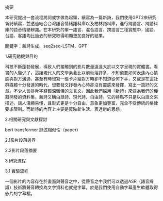 摘要

本研究提出一套流程將詞或字做為起頭，續寫為一篇新詩，我們使用GPT2來研究新詩續寫，並透過結合台灣語音情緒語料庫以及柏林語料庫，進行跨語言、跨語料庫的語音情緒辨識。在本研究的單一語言、混合語言、跨語言三種實驗中，國語、台語、客語均比過去的研究取得明顯更加良好的結果。

關鍵字：新詩生成、seq2seq-LSTM、GPT

1.研究動機與目的

科技不斷蓬勃發展，導致人們接觸到的影片數量遠遠大於以文字呈現的實體書。看書的人變少了，這讓現代人的文學素養比以前低落許多，不知道要如何表達內心情感與對方溝通，甚至有時想寫一張卡片給對方時卻不知道從何下手，又或是在這社群媒體十分發達的時代，想要發文抒發內心時卻沒有靈感來發揮，寫出一篇好的文章。不少人會排斥字辭艱深難懂的文言文，因此我們採用「新詩」來做為我們的機器開發的資料集。新詩又稱白話詩、現代詩、自由詩。它的特點不只是以白話文來描述，讓人淺顯易懂，且形式更是十分自由，意象更加豐富，完全不受傳統的格律要求限制。而新詩的內容上主要是反映新生活、表達新的思想。

2.相關研究與文獻探討

bert transformer 餘弦相似性（paper）

2.1影片段落邊界

2.2影片段落摘要

3.研究流程

3.1 實驗流程

一個影片的內容存在於畫面與聲音之中，從聲音之中我們可以透過ASR（語音辨識）技術將聲音轉換為文字資料也就是字幕，於是我們使用自動字幕產生軟體取得影片的字幕檔。